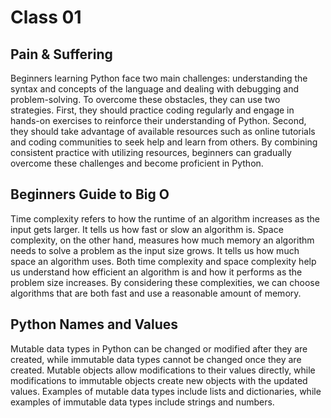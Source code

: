 # Class 01

## Pain & Suffering

Beginners learning Python face two main challenges: understanding the syntax and concepts of the language and dealing with debugging and problem-solving. To overcome these obstacles, they can use two strategies. First, they should practice coding regularly and engage in hands-on exercises to reinforce their understanding of Python. Second, they should take advantage of available resources such as online tutorials and coding communities to seek help and learn from others. By combining consistent practice with utilizing resources, beginners can gradually overcome these challenges and become proficient in Python.

## Beginners Guide to Big O

Time complexity refers to how the runtime of an algorithm increases as the input gets larger. It tells us how fast or slow an algorithm is. Space complexity, on the other hand, measures how much memory an algorithm needs to solve a problem as the input size grows. It tells us how much space an algorithm uses. Both time complexity and space complexity help us understand how efficient an algorithm is and how it performs as the problem size increases. By considering these complexities, we can choose algorithms that are both fast and use a reasonable amount of memory.

## Python Names and Values 

Mutable data types in Python can be changed or modified after they are created, while immutable data types cannot be changed once they are created. Mutable objects allow modifications to their values directly, while modifications to immutable objects create new objects with the updated values. Examples of mutable data types include lists and dictionaries, while examples of immutable data types include strings and numbers.
